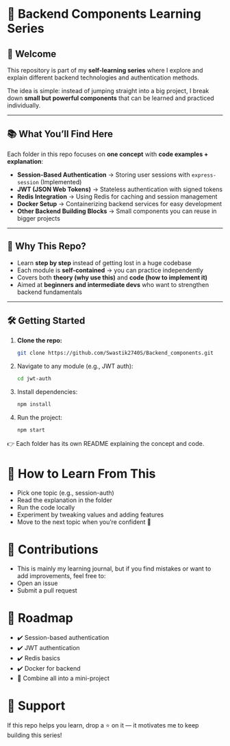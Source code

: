 # 🔐 Backend Components Learning Series

## 👋 Welcome
This repository is part of my **self-learning series** where I explore and explain different backend technologies and authentication methods.  

The idea is simple: instead of jumping straight into a big project, I break down **small but powerful components** that can be learned and practiced individually.

---

## 📚 What You’ll Find Here
Each folder in this repo focuses on **one concept** with **code examples + explanation**:

- **Session-Based Authentication** → Storing user sessions with `express-session` (Implemented)
- **JWT (JSON Web Tokens)** → Stateless authentication with signed tokens  
- **Redis Integration** → Using Redis for caching and session management  
- **Docker Setup** → Containerizing backend services for easy development  
- **Other Backend Building Blocks** → Small components you can reuse in bigger projects  

---

## 🚀 Why This Repo?
- Learn **step by step** instead of getting lost in a huge codebase  
- Each module is **self-contained** → you can practice independently  
- Covers both **theory (why use this)** and **code (how to implement it)**  
- Aimed at **beginners and intermediate devs** who want to strengthen backend fundamentals  

---

## 🛠️ Getting Started

1. **Clone the repo:**
   ```bash
   git clone https://github.com/Swastik2740S/Backend_components.git

2. Navigate to any module (e.g., JWT auth):
   ```bash
   cd jwt-auth

3. Install dependencies:
   ```bash
   npm install

4. Run the project:
   ```bash
   npm start

👉 Each folder has its own README explaining the concept and code.

# 📖 How to Learn From This
- Pick one topic (e.g., session-auth)
- Read the explanation in the folder
- Run the code locally
- Experiment by tweaking values and adding features
- Move to the next topic when you’re confident 🚀

# 🤝 Contributions
- This is mainly my learning journal, but if you find mistakes or want to add improvements, feel free to:
- Open an issue
- Submit a pull request

# 📌 Roadmap
- ✔️ Session-based authentication
- ✔️ JWT authentication
- ✔️ Redis basics
- ✔️ Docker for backend
- 🔲 Combine all into a mini-project

# 🌟 Support
If this repo helps you learn, drop a ⭐ on it — it motivates me to keep building this series!

